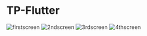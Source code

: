 # TP-Flutter
![firstscreen](https://github.com/21Killua/TP-Flutter/assets/120782177/00c2a095-69d6-4b4b-961f-3309b34d6241)
![2ndscreen](https://github.com/21Killua/TP-Flutter/assets/120782177/ec5aab00-4533-42b7-90df-2a6ab85faad0)
![3rdscreen](https://github.com/21Killua/TP-Flutter/assets/120782177/e06dbe45-79ef-42a6-9192-c193afba905f)
![4thscreen](https://github.com/21Killua/TP-Flutter/assets/120782177/abceec73-8405-4df6-bdfa-034fd0c28f3b)
